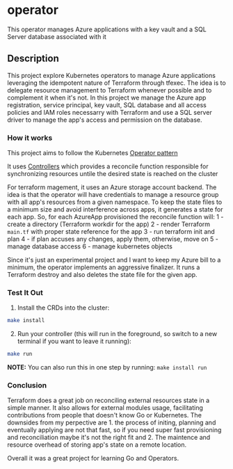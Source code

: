 # operator
This operator manages Azure applications with a key vault and a SQL Server database associated with it

## Description
This project explore Kubernetes operators to manage Azure applications leveraging the idempotent nature of Terraform through tfexec. The idea is to delegate resource management to Terraform whenever possible and to complement it when it's not. In this project we manage the Azure app registration, service principal, key vault, SQL database and all access policies and IAM roles necessarry with Terraform and use a SQL server driver to manage the app's access and permission on the database.

### How it works
This project aims to follow the Kubernetes [Operator pattern](https://kubernetes.io/docs/concepts/extend-kubernetes/operator/)

It uses [Controllers](https://kubernetes.io/docs/concepts/architecture/controller/) 
which provides a reconcile function responsible for synchronizing resources untile the desired state is reached on the cluster 

For terraform magement, it uses an Azure storage account backend. The idea is that the operator will have credentials to manage a resource group with all app's resources from a given namespace. To keep the state files to a minimum size and avoid interference across apps, it generates a state for each app. So, for each AzureApp provisioned the reconcile function will:
1 - create a directory (Terraform workdir for the app)
2 - render Terraform `main.tf` with proper state reference for the app
3 - run terraform init and plan
4 - if plan accuses any changes, apply them, otherwise, move on
5 - manage database access
6 - manage kubernetes objects

Since it's just an experimental project and I want to keep my Azure bill to a minimum, the operator implements an aggressive finalizer. It runs a Terraform destroy and also deletes the state file for the given app.

### Test It Out
1. Install the CRDs into the cluster:

```sh
make install
```

2. Run your controller (this will run in the foreground, so switch to a new terminal if you want to leave it running):

```sh
make run
```

**NOTE:** You can also run this in one step by running: `make install run`

### Conclusion
Terraform does a great job on reconciling external resources state in a simple manner. It also allows for external modules usage, facilitating contributions from people that doesn't know Go or Kubernetes. The downsides from my perpective are 1. the process of initing, planning and eventually applying are not that fast, so if you need super fast provisioning and reconciliation maybe it's not the right fit and 2. The maintence and resource overhead of storing app's state on a remote location.

Overall it was a great project for learning Go and Operators.
